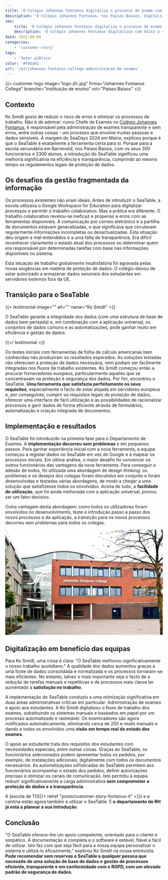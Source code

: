 ```yaml
---
title: 'O Colégio Johannes Fontanus digitaliza o processo de exame com o SeaTable'
description: 'O Colégio Johannes Fontanus, nos Países Baixos, digitalizou com sucesso a sua administração de exames com o SeaTable - e cumpriu os requisitos de proteção de dados do governo. Ko Smidt, Diretor de Exames, relatou o percurso do colégio até ao SeaTable e as suas experiências.'
seo:
    title: 'O Colégio Johannes Fontanus digitaliza o processo de exame'
    description: 'O Colégio Johannes Fontanus digitalizou com êxito a sua administração de exames com o SeaTable. Ko Smidt, Diretora de Exames, relatou as suas experiências.'
date: 2025-09-08
categories:
    - 'customer-story'
tags:
    - 'Setor público'
color: '#f4ba81'
url: '/pt/johannes-fontanus-college-administracao-de-exames'
---
```


{{< customer-logo image="logo-jfc.jpg" firma="Johannes Fontanus College" branche="Instituição de ensino" ort="Países Baixos" >}}

## Contexto
Ko Smidt gosta de reduzir o risco de erros e otimizar os processos de trabalho. Não é de admirar: como Chefe de Exames no [Colégio Johannes Fontanus](https://www.jfc.nl/), é responsável pela administração de exames transparente e sem erros, entre outras coisas - um processo que envolve muitas pessoas e dados sensíveis. À margem do SeaDays 2024 em Mainz, explicou porque é que o SeaTable é exatamente a ferramenta certa para si. Porque para a escola secundária em Barneveld, nos Países Baixos, com os seus 300 funcionários e 2300 alunos, a introdução do SeaTable significou uma melhoria significativa na eficiência e transparência, cumprindo ao mesmo tempo os regulamentos legais de proteção de dados.

## Os desafios da gestão fragmentada da informação
Os processos existentes não eram ideais. Antes de introduzir o SeaTable, a escola utilizava o Google Workspace for Education para digitalizar processos e permitir o trabalho colaborativo. Mas a prática era diferente. O trabalho colaborativo revelou-se ineficaz e propenso a erros com as ferramentas disponíveis. A comunicação por correio eletrónico e a partilha de documentos estavam generalizadas, o que significava que circulavam regularmente informações incompletas ou desactualizadas. Esta situação deu origem a mal-entendidos e a uma falta de transparência. Era difícil reconhecer claramente o estado atual dos processos ou determinar quem era responsável por determinadas tarefas com base nas informações disponíveis no sistema.

Esta situação de trabalho globalmente insatisfatória foi agravada pelas novas exigências em matéria de proteção de dados. O colégio deixou de estar autorizado a armazenar dados sensíveis dos estudantes em servidores externos fora da UE.

## Transição para o SeaTable

{{< testimonial image="" alt="" name="Ko Smidt" >}}

O SeaTable garante a integridade dos dados (com uma estrutura de base de dados bem pensada) e, em combinação com a aplicação universal, os conjuntos de dados comuns e as automatizações, pode ganhar muito em eficiência e gestão de dados.

{{</ testimonial >}}

Os testes iniciais com ferramentas de folha de cálculo americanas bem conhecidas não produziram os resultados esperados. As soluções testadas não ofereciam a proteção de dados necessária, nem podiam ser facilmente integradas nos fluxos de trabalho existentes. Ko Smidt começou então a procurar fornecedores europeus, particularmente aqueles que se concentravam na proteção e segurança dos dados. Por fim, encontrou o SeaTable. **Uma ferramenta que satisfazia perfeitamente os seus requisitos**, especialmente o facto de estar alojada em servidores europeus e, por conseguinte, cumprir os requisitos legais de proteção de dados, oferecer uma interface de fácil utilização e as possibilidades de racionalizar processos e gerir dados de forma eficiente através de formulários, automatização e criação integrada de documentos.

## Implementação e resultados
O SeaTable foi introduzido na primeira fase para o Departamento de Exames. A **implementação decorreu sem problemas** e em pequenos passos. Para ganhar experiência inicial com a nova ferramenta, a equipa começou a registar dados no SeaTable em vez do Google e a mapear os processos iniciais. Em última análise, o maior desafio foi convencer os outros funcionários das vantagens da nova ferramenta. Para conseguir a adesão de todos, foi utilizada uma abordagem de design thinking: os problemas e os desejos dos colegas foram discutidos em conjunto e foram desenvolvidas e testadas várias abordagens, de modo a chegar a uma solução que satisfizesse todos os envolvidos. Acima de tudo, a **facilidade de utilização**, que foi ainda melhorada com a aplicação universal, provou ser um fator decisivo.

Outra vantagem desta abordagem: como todos os utilizadores foram envolvidos no desenvolvimento, teste e introdução passo a passo dos novos processos e da aplicação, a transição para os novos processos decorreu sem problemas para todos os colegas.

![Johannes Fontanus College](img_johannes_fontanus_1.png)

## Digitalização em benefício das equipas
Para Ko Smidt, uma coisa é clara: "O SeaTable melhorou significativamente o nosso trabalho quotidiano." A qualidade dos dados aumentou graças a uma fonte de dados consolidada e normalizada e os processos tornaram-se mais eficientes. No entanto, talvez o mais importante seja o facto de a redução de tarefas manuais e repetitivas e de processos mais claros ter aumentado a **satisfação no trabalho**.

A implementação do SeaTable conduziu a uma otimização significativa em duas áreas administrativas críticas em particular: Administração de exames e apoio aos estudantes. A Ko Smidt digitalizou o fluxo de trabalho dos exames, substituindo os sistemas manuais e baseados em papel por um processo automatizado e rastreável. Os examinadores são agora notificados automaticamente, eliminando cerca de 250 e-mails manuais e dando a todos os envolvidos uma **visão em tempo real do estado dos exames**.

O apoio ao estudante trata dos requisitos dos estudantes com necessidades especiais, entre outras coisas. Graças ao SeaTable, os funcionários selecionados podem apresentar todos os pedidos, por exemplo, de instalações adicionais, digitalmente com todos os documentos necessários. As automatizações sofisticadas do SeaTable permitem aos funcionários acompanhar o estado dos pedidos, definir autorizações precisas e otimizar os canais de comunicação. Isto permitiu à equipa reduzir significativamente a carga administrativa **sem comprometer a proteção de dados e a transparência**.

A [escola de TI]({{< relref "posts/customer-story-fontanus-it" >}}) e a cantina estão agora também a utilizar o SeaTable. E **o departamento de RH já está a planear a sua introdução**.

## Conclusão
"O SeaTable oferece-lhe um apoio competente, orientado para o cliente e simpático. A documentação é completa e o software é estável, fiável e fácil de utilizar. Isto faz com que seja fácil para a nossa equipa personalizar o sistema e utilizá-lo eficazmente," explicou Ko Smidt na nossa entrevista. **Pode recomendar sem reservas o SeaTable a qualquer pessoa que necessite de uma solução de base de dados e gestão de processos eficiente, transparente e em conformidade com o RGPD, com um elevado padrão de segurança de dados.**